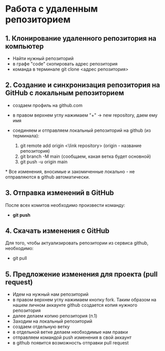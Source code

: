 # Работа с удаленным репозиторием
## 1. Клонирование удаленного репозитория на компьютер
* Найти нужный репозиторий
* в графе "code" скопировать адрес репозитория
* команда в терминале git clone <адрес репозитория>
## 2. Создание и синхронизация репозитория на GitHub с локальным репозиторием
* создаем профиль на github.com
* в правом верхнем углу нажимаем "+" -> new repository, даем ему имя
* соединяем и отправляем локальный репозиторий на github (из терминала):

    1. git remote add origin <\link repository> (origin - название репозитория)
    2. git branch -M main (сообщаем, какая ветка будет основной)
    3. git push -u origin main

\* Все изменения, вносимые и закомиченные локально - не отправляются в github автоматически. 
## 3. Отправка изменений в GitHub
После всех комитов необходимо произвести команду:

* __git push__

## 4. Скачать изменения с GitHub
Для того, чтобы актуализировать репозитории из сервиса github, необходимо:
* git pull

## 5. Предложение изменения для проекта (pull request)

* Идем на нужный нам репозиторий
* в правом верхнем углу нажимаем кнопку fork. Таким образом на нашем личном аккаунте github создается копия нужного репозитория
* далее делаем копию репозитория (п.1) 
* Заходим на локальный репозиторий
* создаем отдельную ветку
* в отдельной ветке делаем необходимые нам правки
* отправляем командой push изменения в свой аккаунт
* в github появится возможность отправки pull request